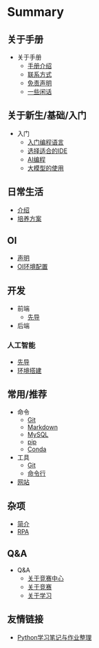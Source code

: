 # Summary

## 关于手册
* 关于手册
    * [手册介绍](/README.md)
    * [联系方式](/手册/联系方式.md)
    * [免责声明](/手册/免责声明.md)
    * [一些闲话](/手册/一些闲话.md)

## 关于新生/基础/入门
* 入门
    * [入门编程语言](/入门/快速入门编程语言.md)
    * [选择适合的IDE](/入门/选择IDE.md)
    * [AI编程](/入门/AI编程.md)
    * [大模型的使用](/入门/大模型.md)

## 日常生活
* [介绍](/日常/介绍.md)
* [培养方案](/日常/培养方案.md)

## OI
* [声明](/OI/声明.md)
* [OI环境配置](https://www.luogu.com.cn/article/3lxrdehh)

## 开发
* 前端
    * [先导](/开发/前端/先导.md)
* 后端

### 人工智能
* [先导](/AI/先导.md)
* [环境搭建](/AI/环境搭建.md)
<!-- * [框架](/AI/Framework.md) -->

## 常用/推荐
* 命令
    * [Git](/常用/命令/Git.md)
    * [Markdown](/常用/命令/Markdown.md)
    * [MySQL](/常用/命令/MySQL.md)
    * [pip](/常用/命令/pip.md)
    * [Conda](/常用/命令/Conda.md)
* 工具
    * [Git](/常用/工具/Git.md)
    * [命令行](/常用/工具/命令行.md)
* [网站](/常用/网站.md)

## 杂项
* [简介](/杂项/简介.md)
* [RPA](/杂项/RPA.md)

## Q&A
* Q&A
    * [关于竞赛中心](/QA/关于竞赛中心.md)
    * [关于竞赛](/QA/关于竞赛.md)
    * [关于学习](/QA/关于学习.md)

## 友情链接
* [Python学习笔记与作业整理](https://github.com/panda-lsy/Python-Learning-Notes-Homework)